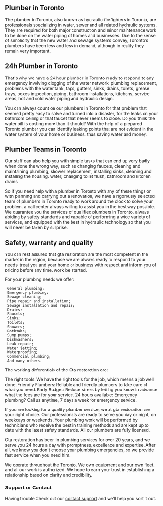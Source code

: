 ## Plumber in Toronto 

The plumber in Toronto, also known as hydraulic firefighters in Toronto, are professionals specializing in water, sewer and all related hydraulic systems. They are required for both major construction and minor maintenance work to be done on the water piping of homes and businesses. Due to the sense of simplicity that the new water and sewage systems convey, Toronto's plumbers have been less and less in demand, although in reality they remain very important.

## 24h Plumber in Toronto 

That's why we have a 24 hour plumber in Toronto ready to respond to any emergency involving clogging of the water network, plumbing replacement, problems with the water tank, taps, gutters, sinks, drains, toilets, grease trays, boxes inspection, piping, bathroom installations, kitchens, service areas, hot and cold water piping and hydraulic design.

You can always count on our plumbers in Toronto  for that problem that seemed pretty easy to solve and turned into a disaster, for the leaks on your bathroom ceiling or that faucet that never seems to close. Do you think the water bill is costing more than it should? With the help of a prepared Toronto  plumber you can identify leaking points that are not evident in the water system of your home or business, thus saving water and money.

## Plumber Teams in Toronto

Our staff can also help you with simple tasks that can end up very badly when done the wrong way, such as changing faucets, cleaning and maintaining plumbing, shower replacement, installing sinks, cleaning and installing the housing. water, changing toilet flush, bathroom and kitchen drains.

So if you need help with a plumber in Toronto with any of these things or with planning and carrying out a renovation, we have a rigorously selected team of plumbers in Toronto ready to work around the clock to solve your problem. a call center always willing to assist you in the best way possible. We guarantee you the services of qualified plumbers in Toronto, always abiding by safety standards and capable of performing a wide variety of services, and equipped with the best in hydraulic technology so that you will never be taken by surprise.

## Safety, warranty and quality

You can rest assured that gta restoration are the most competent in the market in the region, because we are always ready to respond to your needs, treat you and your home or business with respect and inform you of pricing before any time. work be started.

For your plumbing needs we offer:

     General plumbing;
     Emergency plumbing;
     Sewage cleaning;
     Pipe repair and installation;
     Sewage installation and repair;
     Drains;
     Faucets;
     Sinks;
     Toilets;
     Showers;
     Bathtubs;
     Sump pumps;
     Dishwashers;
     Leak repair;
     Water jetting;
     Waterproofing;
     Commercial plumbing;
     And many others.

The working differentials of the Gta restoration are:

The right tools: We have the right tools for the job, which means a job well done.
Friendly Plumbers: Reliable and friendly plumbers to take care of what you need.
Early Budget: Reduce stress by letting you know in advance what the fees are for your service.
24 hours available: Emergency plumbing? Call us anytime, 7 days a week for emergency service.

If you are looking for a quality plumber service, we at gta restoration are your right choice. Our professionals are ready to serve you day or night, on weekdays or weekends. Your plumbing work will be performed by technicians who receive the best in training methods and are kept up to date with the latest safety standards. All our plumbers are fully licensed.

Gta restoration has been in plumbing services for over 20 years, and we serve you 24 hours a day with promptness, excellence and expertise. After all, we know you don't choose your plumbing emergencies, so we provide fast service when you need him.

We operate throughout the Toronto. We own equipment and our own fleet, and all our work is authorized. We hope to earn your trust in establishing a relationship based on clarity and credibility.


### Support or Contact

Having trouble Check out our [contact support](http://gtarestoration.com/) and we’ll help you sort it out.
